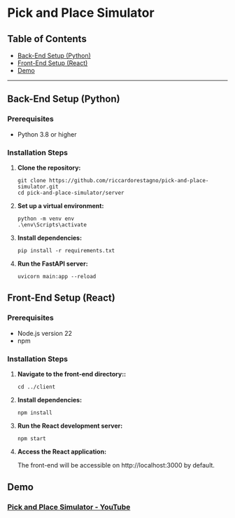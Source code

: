 # Pick and Place Simulator

## Table of Contents
- [Back-End Setup (Python)](#back-end-setup-python)
- [Front-End Setup (React)](#front-end-setup-react)
- [Demo](#demo)

---

## Back-End Setup (Python)

### Prerequisites
- Python 3.8 or higher

### Installation Steps

1. **Clone the repository:**

   ```
   git clone https://github.com/riccardorestagno/pick-and-place-simulator.git
   cd pick-and-place-simulator/server
   ```
2. **Set up a virtual environment:**

    ```
    python -m venv env
   .\env\Scripts\activate
    ```
3. **Install dependencies:**

    ```
    pip install -r requirements.txt
    ```

4. **Run the FastAPI server:**
    ```
    uvicorn main:app --reload
    ```
   
## Front-End Setup (React)

### Prerequisites
- Node.js version 22
- npm

### Installation Steps

1. **Navigate to the front-end directory::**

   ```
   cd ../client
   ```

2. **Install dependencies:**

    ```
    npm install
    ```

3. **Run the React development server:**
    ```
    npm start
    ```
4. **Access the React application:**

   The front-end will be accessible on http://localhost:3000 by default.
   

## Demo

### [Pick and Place Simulator - YouTube](https://www.youtube.com/watch?v=Qj9wv73TStY)
